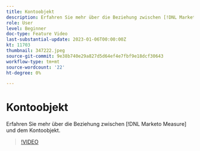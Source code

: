 ```yaml
---
title: Kontoobjekt
description: Erfahren Sie mehr über die Beziehung zwischen [!DNL Marketo Measure] und dem Kontoobjekt.
role: User
level: Beginner
doc-type: Feature Video
last-substantial-update: 2023-01-06T00:00:00Z
kt: 11703
thumbnail: 347222.jpeg
source-git-commit: 9e38b740e29a827d5d64ef4e7fbf9e18dcf30643
workflow-type: tm+mt
source-wordcount: '22'
ht-degree: 0%

---
```



# Kontoobjekt

Erfahren Sie mehr über die Beziehung zwischen [!DNL Marketo Measure] und dem Kontoobjekt.

>[!VIDEO](https://video.tv.adobe.com/v/347222/?quality=12&learn=on)
